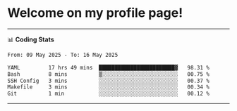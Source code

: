 # Welcome on my profile page!
<!-- print(("dralla"[::-1]+"s").capitalize()) -->

<!-- ---
👨🏻‍💻 **Busy With**
* Learning new Skills.
* Building small Projects.
* Being helpful. -->

---
📊 **Coding Stats**
<!--START_SECTION:waka-->

```txt
From: 09 May 2025 - To: 16 May 2025

YAML         17 hrs 49 mins  ████████████████████████▓   98.31 %
Bash         8 mins          ▒░░░░░░░░░░░░░░░░░░░░░░░░   00.75 %
SSH Config   3 mins          ░░░░░░░░░░░░░░░░░░░░░░░░░   00.37 %
Makefile     3 mins          ░░░░░░░░░░░░░░░░░░░░░░░░░   00.34 %
Git          1 min           ░░░░░░░░░░░░░░░░░░░░░░░░░   00.12 %
```

<!--END_SECTION:waka-->
---
